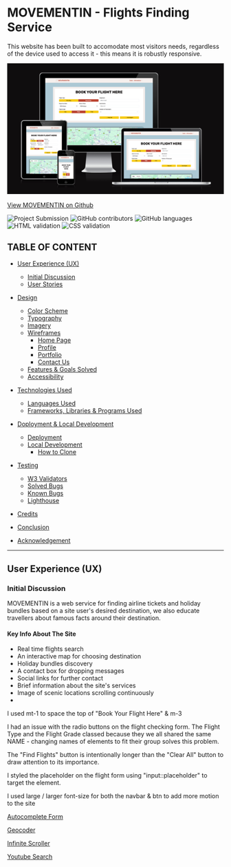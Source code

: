 # MOVEMENTIN - Flights Finding Service

This website has been built to accomodate most visitors needs, regardless of the device used to access it - this means it is robustly responsive.

![Coderlawa on different devices](assets/images/devices.webp)

[View MOVEMENTIN on Github](https://coderlawa.github.io/mileTwo/)

![Project Submission](https://img.shields.io/badge/Submitted-November%202025-orange)
![GitHub contributors](https://img.shields.io/badge/Contributors-1-green)
![GitHub languages](https://img.shields.io/badge/Languages-3-blue)
![HTML validation](https://img.shields.io/badge/w3%20HTML-validated-yellow)
![CSS validation](https://img.shields.io/badge/w3%20CSS-validated-aqua)

## TABLE OF CONTENT

* [User Experience (UX)](#user-experience-ux)
    * [Initial Discussion](#initial-discussion)
    * [User Stories](#user-stories)

* [Design](#design)
    * [Color Scheme](#color-scheme)
    * [Typography](#typography)
    * [Imagery](#imagery)
    * [Wireframes](#wireframes)
        * [Home Page](#home-page)
        * [Profile](#profile)
        * [Portfolio](#portfolio)
        * [Contact Us](#contact)
    * [Features & Goals Solved](#features)
    * [Accessibility](#accessibility)

* [Technologies Used](#technology-used)
    * [Languages Used](#languages-used)
    * [Frameworks, Libraries & Programs Used](#frameworks-libraries--programs-used)

* [Doployment & Local Development](#deployment--local-development)
    * [Deployment](#deployment)
    * [Local Development](#local-development)
        * [How to Clone](#how-to-clone)

* [Testing](#testing)
    * [W3 Validators](#w3-validators)
    * [Solved Bugs](#solved-bugs)
    * [Known Bugs](#known-bugs)
    * [Lighthouse](#lighthouse)

* [Credits](#credits)

* [Conclusion](#conclusion)

* [Acknowledgement](#acknowledgement)
- - -

## User Experience (UX)

### Initial Discussion

MOVEMENTIN is a web service for finding airline tickets and holiday bundles based on a site user's desired destination, we also educate travellers about famous facts around their destination.

#### Key Info About The Site

* Real time flights search
* An interactive map for choosing destination
* Holiday bundles discovery
* A contact box for dropping messages
* Social links for further contact
* Brief information about the site's services
* Image of scenic locations scrolling continuously
* 

I used mt-1 to space the top of "Book Your Flight Here" & m-3

I had an issue with the radio buttons on the flight checking form. The Flight Type and the Flight Grade classed because they we all shared the same NAME - changing names of elements to fit their group solves this problem.

The "Find Flights" button is intentionally longer than the "Clear All" button to draw attention to its importance.

I styled the placeholder on the flight form using "input::placeholder" to target the element.

I used large / larger font-size for both the navbar & btn to add more motion to the site

[Autocomplete Form](https://developers.google.com/maps/documentation/javascript/legacy/supported_types#table3)

[Geocoder](https://developers.google.com/maps/documentation/geocoding/overview)

[Infinite Scroller](https://www.youtube.com/watch?v=KD1Yo8a_Qis)

[Youtube Search](https://www.youtube.com/results?search_query=infinite+horizontal+images+scroll+html+css)